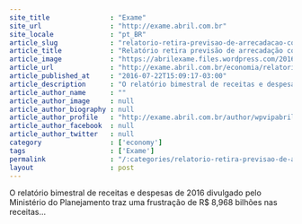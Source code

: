 ```yaml
---
site_title               : "Exame"
site_url                 : "http://exame.abril.com.br"
site_locale              : "pt_BR"
article_slug             : "relatorio-retira-previsao-de-arrecadacao-com-cpmf"
article_title            : "Relatório retira previsão de arrecadação com CPMF"
article_image            : "https://abrilexame.files.wordpress.com/2016/09/size_960_16_9_taxa4.jpg?quality=70&strip=all&w=960"
article_url              : "http://exame.abril.com.br/economia/relatorio-retira-previsao-de-arrecadacao-com-cpmf/"
article_published_at     : "2016-07-22T15:09:17-03:00"
article_description      : "O relatório bimestral de receitas e despesas de 2016 divulgado pelo Ministério do Planejamento traz uma frustração de R$ 8,968 bilhões nas receitas..."
article_author_name      : ""
article_author_image     : null
article_author_biography : null
article_author_profile   : "http://exame.abril.com.br/author/wpvipabril/"
article_author_facebook  : null
article_author_twitter   : null
category                 : ['economy']
tags                     : ['Exame']
permalink                : "/:categories/relatorio-retira-previsao-de-arrecadacao-com-cpmf/"
layout                   : post
---
```


O relatório bimestral de receitas e despesas de 2016 divulgado pelo Ministério do Planejamento traz uma frustração de R$ 8,968 bilhões nas receitas...
